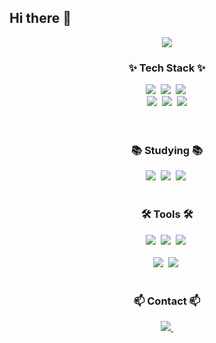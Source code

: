 ## Hi there 👋
<!--타이틀 부분-->
<div align="center">
  <img src="https://capsule-render.vercel.app/api?type=waving&color=gradient&height=300&section=header&text=Junseung%Kim&fontSize=70&decs=Hello" />
</div>
  
  <!--내용 부분-->
  <h3 align="center">✨ Tech Stack ✨</h3>
  <div align="center">
    <img src="https://img.shields.io/badge/html5-E34F26.svg?style=for-the-badge&logo=html5&logoColor=white" />&nbsp
    <img src="https://img.shields.io/badge/css3-1572B6.svg?style=for-the-badge&logo=css3&logoColor=white" />&nbsp
    <img src="https://img.shields.io/badge/javascript-F7DF1E.svg?style=for-the-badge&logo=javascript&logoColor=20232a" />&nbsp
  </div>
  
  <div align="center">
    <img src="https://img.shields.io/badge/react-20232a.svg?style=for-the-badge&logo=react&logoColor=61DAFB" />&nbsp
    <img src="https://img.shields.io/badge/python-3670A0?style=for-the-badge&logo=python&logoColor=ffdd54" />&nbsp
    <img src="https://img.shields.io/badge/java-007396?style=for-the-badge&logo=OpenJDK&logoColor=white">
    <!-- <img src="https://img.shields.io/badge/tailwindcss-1daabb.svg?style=for-the-badge&logo=tailwind-css&logoColor=white" />&nbsp -->
<!--     <img src="https://img.shields.io/badge/css3-1572B6.svg?style=for-the-badge&logo=css3&logoColor=white" />&nbsp -->
  </div>
  
  <br>
  
  <div align="center">
    <!-- <img src="https://img.shields.io/badge/pandas-150458.svg?style=for-the-badge&logo=pandas&logoColor=white" />&nbsp
    <img src="https://img.shields.io/badge/numpy-4d77cf.svg?style=for-the-badge&logo=numpy&logoColor=white" />&nbsp
    <img src="https://img.shields.io/badge/Matplotlib-11557c.svg?style=for-the-badge&logo=Matplotlib&logoColor=white" />&nbsp -->
  </div>
  
  <br>
  
  <h3 align="center">📚 Studying 📚</h3>
  <div align="center">
    <img src="https://img.shields.io/badge/c++-%2300599C.svg?style=for-the-badge&logo=c%2B%2B&logoColor=white" />&nbsp
    <img src="https://img.shields.io/badge/typescript-007ACC.svg?style=for-the-badge&logo=typescript&logoColor=white" />&nbsp
    <img src="https://img.shields.io/badge/React%20Query-FF4154?style=for-the-badge&logo=react%20query&logoColor=white" />&nbsp
<!--     <img src="https://img.shields.io/badge/Recoil-3578E5?style=for-the-badge&logo=recoil&logoColor=white" />&nbsp -->
  </div>
  
  <br>
  
  <h3 align="center">🛠 Tools 🛠</h3>
  <div align="center">
    <img src="https://img.shields.io/badge/git-F05033.svg?style=for-the-badge&logo=git&logoColor=white" />&nbsp
    <img src="https://img.shields.io/badge/github-181717.svg?style=for-the-badge&logo=github&logoColor=white" />&nbsp
    <img src="https://img.shields.io/badge/Notion-F3F3F3.svg?style=for-the-badge&logo=notion&logoColor=black" />&nbsp
  </div>
  
  <!-- <div align="center">
    <img src="https://img.shields.io/badge/adobe%20photoshop-08253c.svg?style=for-the-badge&logo=adobe%20photoshop&logoColor=37abff" />&nbsp
    <img src="https://img.shields.io/badge/figma-F24E1E.svg?style=for-the-badge&logo=figma&logoColor=white" />&nbsp
  </div> -->
  
  <br>
  
  <div align="center">
    <img src="https://img.shields.io/badge/VSCode-2C2C32.svg?style=for-the-badge&logo=visual-studio-code&logoColor=22ABF3" />&nbsp
    <img src="https://img.shields.io/badge/Eclipse_IDE-2C2255.svg?style=for-the-badge&logo=eclipseide&logoColor=white" />&nbsp
<!--     <img src="https://img.shields.io/badge/jupyter-2C2C32.svg?style=for-the-badge&logo=jupyter&logoColor=F37726" />&nbsp -->
  <!--   <img src="https://img.shields.io/badge/Colab-2C2C32.svg?style=for-the-badge&logo=googlecolab&logoColor=F9AB00" />&nbsp -->
  </div>
  
  <br>
  
  <h3 align="center">📫 Contact 📫</h3>
  <div align="center">
    <!-- <a href="https://velog.io/@oka1313">
      <img src="https://img.shields.io/badge/Velog-1EBC8F?style=for-the-badge&logo=velog&logoColor=white" />&nbsp
    </a> -->
    <a href="mailto:rla005@naver.com">
      <img
        src="https://img.shields.io/badge/rla005@naver.com-D14836?style=for-the-badge&logo=gmail&logoColor=white"/>&nbsp
    </a>
  </div>
